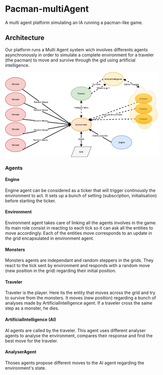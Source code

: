 # Pacman-multiAgent
A multi agent platform simulating an IA running a pacman-like game.

## Architecture
Our platform runs a Multi Agent system wich involves differents agents asynchronously in order to simulate a complete environment for a traveler (the pacman) to move and survive through the gid using artificial intelligence.

![alt text](https://github.com/AlexisDrch/Pacman-multiAgent/blob/master/Untitled%20Diagram.jpg)


### Agents
#### Engine
Engine agent can be considered as a ticker that will trigger continously the environment to act. It sets up a bunch of setting (subscription, initialisation) before starting the ticker.

#### Environment
Environment agent takes care of linking all the agents involves in the game. Its main role consist in reacting to each tick so it can ask all the entities to move accordingly. Each of the entities move corresponds to an update in the grid encapsulated in environment agent.

#### Monsters
Monsters agents are independant and random steppers in the grids. They react to the tick sent by environment and responds with a random move (new position in the grid) regarding their initial position.

#### Traveler
Traveler is the player. Here its the entity that moves across the grid and try to survive from the monsters. It moves (new position) regarding a bunch of analyses made by ArtificialIntelligence agent. If a traveler cross the same step as a monster, he dies.

#### ArtificialIntelligence (AI)
AI agents are called by the traveler. This agent uses different analyser agents to analyse the environment, compares their response and find the best move for the traveler.

#### AnalyserAgent
Thoses agents propose different moves to the AI agent regarding the environment's state.
